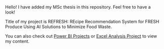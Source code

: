 Hello! I have added my MSc thesis in this repository. Feel free to have a look!

Title of my project is REFRESH: REcipe Recommendation System for FRESH Produce Using AI Solutions to Minimize Food Waste.

You can also check out [Power BI Projects](https://github.com/hema-segar/Power-BI-Projects) or [Excel Analysis Project](https://github.com/hema-segar/Excel-Analysis-Project) to view my content.
